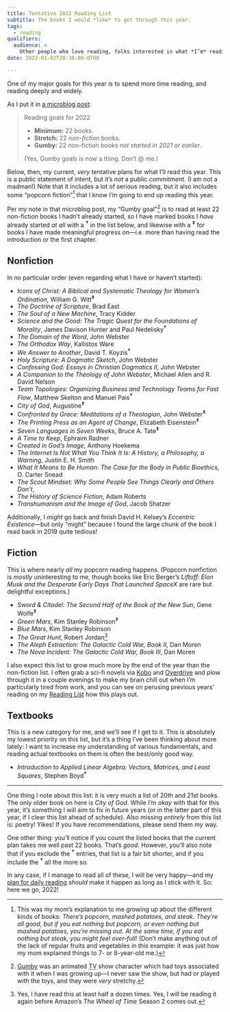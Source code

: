 ```yaml
---
title: Tentative 2022 Reading List
subtitle: The books I would *like* to get through this year.
tags:
  - reading
qualifiers:
  audience: >
    Other people who love reading, folks interested in what *I’m* reading, or both.
date: 2022-01-02T20:30:00-0700

---
```


One of my major goals for this year is to spend more time reading, and reading deeply and widely.

As I put it in [a microblog post](https://v5.chriskrycho.com/notes/2022-01-02-1934/):

> Reading goals for 2022
>
> - **Minimum:** 22 books.
> - **Stretch:** 22 *non-fiction* books.
> - **Gumby:** 22 non-fiction books *not started in 2021 or earlier*.
>
> (Yes, Gumby goals is now a thing. Don’t @ me.)

Below, then, my current, *very* tentative plans for what I’ll read this year. This is a public statement of intent, but it’s *not* a public *commitment*. (I am not a madman!) Note that it includes a lot of serious reading, but it also includes some “popcorn fiction”[^popcorn] that I know I’m going to end up reading this year.

Per my note in that microblog post, my “Gumby goal”[^gumby] is to read at least 22 non-fiction books I hadn’t already started, so I have marked books I *have* already started *at all* with a <sup>**†**</sup> in the list below, and likewise with a <sup>**‡**</sup> for books I have made meaningful progress on—i.e. more than having read the introduction or the first chapter.

[^gumby]: [Gumby](https://en.wikipedia.org/wiki/Gumby) was an animated <abbr title="television">TV</abbr> show character which had toys associated with it when I was growing up—I never saw the show, but had or played with the toys, and they were *very* stretchy.

[^popcorn]: This was my mom’s explanation to me growing up about the different kinds of books: *There’s popcorn, mashed potatoes, and steak. They’re all good, but if you eat nothing but popcorn, or even nothing but mashed potatoes, you’re missing out. At the same time, if you eat nothing but steak, you might feel over-full!* (Don’t make anything out of the lack of regular fruits and vegetables in this example: it was just how my mom explained things to 7- or 8-year-old me.)


## Nonfiction

In no particular order (even regarding what I have or haven’t started):

- <cite>Icons of Christ: A Biblical and Systematic Theology for Women’s Ordination</cite>, William G. Witt<sup>**‡**</sup>
- <cite>The Doctrine of Scripture</cite>, Brad East
- <cite>The Soul of a New Machine</cite>, Tracy Kidder
- <cite>Science and the Good: The Tragic Quest for the Foundations of Morality</cite>, James Davison Hunter and Paul Nedelisky<sup>**†**</sup>
- <cite>The Domain of the Word</cite>, John Webster
- <cite>The Orthodox Way</cite>, Kallistos Ware
- <cite>We Answer to Another</cite>, David T. Koyzis<sup>**†**</sup>
- <cite>Holy Scripture: A Dogmatic Sketch</cite>, John Webster
- <cite>Confessing God: Essays in Christian Dogmatics II</cite>, John Webster
- <cite>A Companion to the Theology of John Webster</cite>, Michael Allen and R. David Nelson
- <cite>Team Topologies: Organizing Business and Technology Teams for Fast Flow</cite>, Matthew Skelton and Manuel Pais<sup>**†**</sup>
- <cite>City of God</cite>, Augustine<sup>**‡**</sup>
- <cite>Confronted by Grace: Meditations of a Theologian</cite>, John Webster<sup>**‡**</sup>
- <cite>The Printing Press as an Agent of Change</cite>, Elizabeth Eisenstein<sup>**‡**</sup>
- <cite>Seven Languages in Seven Weeks</cite>, Bruce A. Tate<sup>**‡**</sup>
- <cite>A Time to Keep</cite>, Ephraim Radner
- <cite>Created in God’s Image</cite>, Anthony Hoekema
- <cite>The Internet Is Not What You Think It Is: A History, a Philosophy, a Warning</cite>, Justin E. H. Smith
- <cite>What It Means to Be Human: The Case for the Body in Public Bioethics</cite>, O. Carter Snead
- <cite>The Scout Mindset: Why Some People See Things Clearly and Others Don’t</cite>,
- <cite>The History of Science Fiction</cite>, Adam Roberts
- <cite>Transhumanism and the Image of God</cite>, Jacob Shatzer

Additionally, I *might* go back and finish David H. Kelsey’s <cite>Eccentric Existence</cite>—but only “might” because I found the large chunk of the book I read back in 2019 quite tedious!


## Fiction

This is where nearly *all* my popcorn reading happens. (Popcorn nonfiction is *mostly* uninteresting to me, though books like Eric Berger’s <cite>Liftoff: Elon Musk and the Desperate Early Days That Launched SpaceX</cite> are rare but delightful exceptions.)

- <cite>Sword & Citadel: The Second Half of the Book of the New Sun</cite>, Gene Wolfe<sup>**‡**</sup>
- <cite>Green Mars</cite>, Kim Stanley Robinson<sup>**‡**</sup>
- <cite>Blue Mars</cite>, Kim Stanley Robinson
- <cite>The Great Hunt</cite>, Robert Jordan[^tgh]
- <cite>The Aleph Extraction: The Galactic Cold War, Book II</cite>, Dan Moren
- <cite>The Nova Incident: The Galactic Cold War, Book III</cite>, Dan Moren

I also expect this list to grow much more by the end of the year than the non-fiction list. I often grab a sci-fi novels via [Kobo][k] and [Overdrive][o] and plow through it in a couple evenings to make my brain chill out when I’m particularly tired from work, and you can see on perusing previous years’ reading on my [Reading List][rl] how this plays out.

[k]: https://us.kobobooks.com/collections/eReaders
[o]: http://www.overdrive.com
[rl]: https://v5.chriskrycho.com/library/reading-list/

[^tgh]: Yes, I have read this at least half a dozen times. Yes, I will be reading it again before Amazon’s <cite>The Wheel of Time</cite> Season 2 comes out.


## Textbooks

This is a new category for me, and we’ll see if I get to it. This is absolutely my lowest priority on this list, but it’s a thing I’ve been thinking about more lately: I want to increase my understanding of various fundamentals, and reading actual textbooks on them is often the best/only good way.

- <cite>Introduction to Applied Linear Algebra: Vectors, Matrices, and Least Squares</cite>, Stephen Boyd<sup>**†**</sup>


---


One thing I note about this list: it is very much a list of 20th and 21st books. The only older book on here is <cite>City of God</cite>. While I’m *okay* with that for this year, it’s something I will aim to fix in future years (or in the latter part of this year, if I clear this list ahead of schedule). Also missing *entirely* from this list is: poetry! Yikes! If you have recommendations, please send them my way.

One other thing: you’ll notice if you count the listed books that the current plan takes me well past 22 books. That’s *good*. However, you’ll also note that if you exclude the <sup>**†**</sup> entries, that list is a fair bit shorter, and if you include the <sup>**†**</sup> all the more so.

In any case, if I manage to read all of these, I will be very happy—and my [plan for daily reading](https://v5.chriskrycho.com/notes/2022-01-01-1819/) *should* make it happen as long as I stick with it. So: here we go, 2022!
